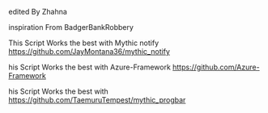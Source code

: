 edited By Zhahna

inspiration From BadgerBankRobbery

This Script Works the best with Mythic notify 
https://github.com/JayMontana36/mythic_notify 

his Script Works the best with
Azure-Framework https://github.com/Azure-Framework

his Script Works the best with
https://github.com/TaemuruTempest/mythic_progbar
